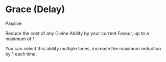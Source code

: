 # Grace (Delay) 

Passive

Reduce the cost of any Divine Ability by your current Favour, up to a maximum of 1.

You can select this ability multiple times, increase the maximum reduction by 1 each time.